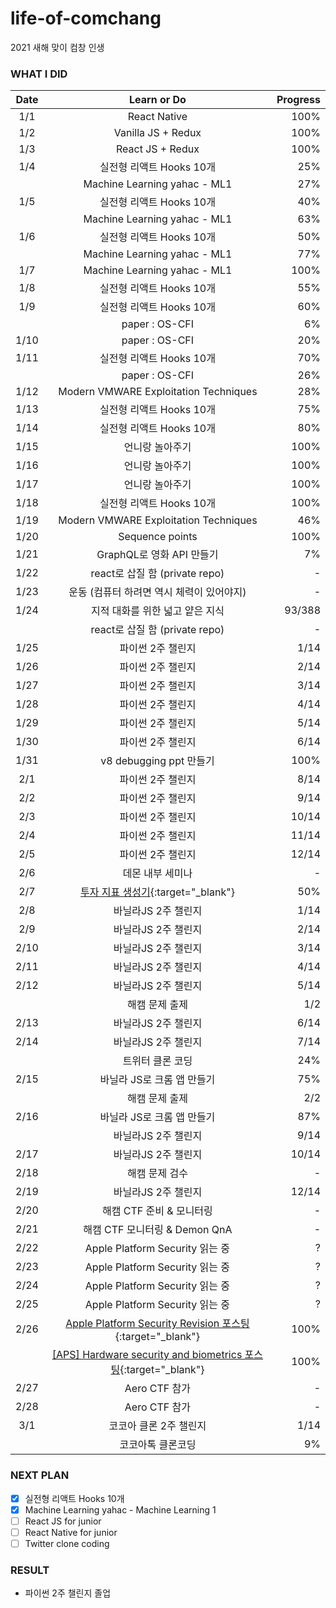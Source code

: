 # life-of-comchang

2021 새해 맞이 컴창 인생

### WHAT I DID

| Date | Learn or Do | Progress |
|:------:|:-----------:|---------:|
| 1/1 |  React Native | 100% |
| 1/2 | Vanilla JS + Redux | 100% |
| 1/3 | React JS + Redux | 100% |
| 1/4 | 실전형 리액트 Hooks 10개 | 25% |
|     | Machine Learning yahac - ML1 | 27% |
| 1/5 | 실전형 리액트 Hooks 10개 | 40% |
|     | Machine Learning yahac - ML1 | 63% |
| 1/6 | 실전형 리액트 Hooks 10개 | 50% |
|     | Machine Learning yahac - ML1 | 77% |
| 1/7 | Machine Learning yahac - ML1 | 100% |
| 1/8 | 실전형 리액트 Hooks 10개 | 55% |
| 1/9 | 실전형 리액트 Hooks 10개 | 60% |
|     | paper : OS-CFI | 6% |
| 1/10 | paper : OS-CFI | 20% |
| 1/11 | 실전형 리액트 Hooks 10개 | 70% |
|      | paper : OS-CFI | 26% |
| 1/12 | Modern VMWARE Exploitation Techniques | 28% |
| 1/13 | 실전형 리액트 Hooks 10개 | 75% |
| 1/14 | 실전형 리액트 Hooks 10개 | 80% |
| 1/15 | 언니랑 놀아주기 | 100% |
| 1/16 | 언니랑 놀아주기 | 100% |
| 1/17 | 언니랑 놀아주기 | 100% |
| 1/18 | 실전형 리액트 Hooks 10개 | 100% |
| 1/19 | Modern VMWARE Exploitation Techniques | 46% |
| 1/20 | Sequence points | 100% |
| 1/21 | GraphQL로 영화 API 만들기 | 7% |
| 1/22 | react로 삽질 함 (private repo) | - |
| 1/23 | 운동 (컴퓨터 하려면 역시 체력이 있어야지) | - |
| 1/24 | 지적 대화를 위한 넓고 얕은 지식 | 93/388 |
|      | react로 삽질 함 (private repo) | - |
| 1/25 | 파이썬 2주 챌린지 | 1/14 |
| 1/26 | 파이썬 2주 챌린지 | 2/14 |
| 1/27 | 파이썬 2주 챌린지 | 3/14 |
| 1/28 | 파이썬 2주 챌린지 | 4/14 |
| 1/29 | 파이썬 2주 챌린지 | 5/14 |
| 1/30 | 파이썬 2주 챌린지 | 6/14 |
| 1/31 | v8 debugging ppt 만들기 | 100% |
| 2/1 | 파이썬 2주 챌린지 | 8/14 |
| 2/2 | 파이썬 2주 챌린지 | 9/14 |
| 2/3 | 파이썬 2주 챌린지 | 10/14 |
| 2/4 | 파이썬 2주 챌린지 | 11/14 |
| 2/5 | 파이썬 2주 챌린지 | 12/14 |
| 2/6 | 데몬 내부 세미나 | - |
| 2/7 | [투자 지표 생성기](https://github.com/rls1004/investment_indicator_generator){:target="_blank"} | 50% |\
| 2/8 | 바닐라JS 2주 챌린지 | 1/14 |
| 2/9 | 바닐라JS 2주 챌린지 | 2/14 |
| 2/10 | 바닐라JS 2주 챌린지 | 3/14 |
| 2/11 | 바닐라JS 2주 챌린지 | 4/14 |
| 2/12 | 바닐라JS 2주 챌린지 | 5/14 |
|      | 해캠 문제 출제 | 1/2 |
| 2/13 | 바닐라JS 2주 챌린지 | 6/14 |
| 2/14 | 바닐라JS 2주 챌린지 | 7/14 |
|      | 트위터 클론 코딩 | 24% |
| 2/15 | 바닐라 JS로 크롬 앱 만들기 | 75% |
|      | 해캠 문제 출제 | 2/2 |
| 2/16 | 바닐라 JS로 크롬 앱 만들기 | 87% |
|      |  바닐라JS 2주 챌린지 | 9/14 |
| 2/17 | 바닐라JS 2주 챌린지 | 10/14 |
| 2/18 | 해캠 문제 검수 | - |
| 2/19 | 바닐라JS 2주 챌린지 | 12/14 |
| 2/20 | 해캠 CTF 준비 & 모니터링 | - |
| 2/21 | 해캠 CTF 모니터링 & Demon QnA | - |
| 2/22 | Apple Platform Security 읽는 중 | ? |
| 2/23 | Apple Platform Security 읽는 중 | ? |
| 2/24 | Apple Platform Security 읽는 중 | ? |
| 2/25 | Apple Platform Security 읽는 중 | ? |
| 2/26 | [Apple Platform Security Revision 포스팅](https://rls1004.github.io/2021-02-26-apple-platform-security-revision/){:target="_blank"} | 100% |
|      | [\[APS\] Hardware security and biometrics 포스팅](https://rls1004.github.io/2021-02-26-aps-hardware/){:target="_blank"} | 100% |
| 2/27 | Aero CTF 참가 | - |
| 2/28 | Aero CTF 참가 | - |
| 3/1 | 코코아 클론 2주 챌린지 | 1/14 |
|     | 코코아톡 클론코딩 | 9% |





### NEXT PLAN

- [x] 실전형 리액트 Hooks 10개
- [x] Machine Learning yahac - Machine Learning 1
- [ ] React JS for junior
- [ ] React Native for junior
- [ ] Twitter clone coding

### RESULT

- 파이썬 2주 챌린지 졸업
